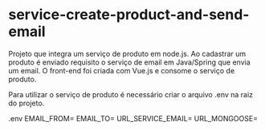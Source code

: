 # service-create-product-and-send-email
Projeto que integra um serviço de produto em node.js. Ao cadastrar um produto é enviado requisito o serviço de email em Java/Spring que envia um email. O front-end foi criada com Vue.js e consome o serviço de produto.

Para utilizar o serviço de produto é necessário criar o arquivo .env na raiz do projeto.

.env
EMAIL_FROM=
EMAIL_TO=
URL_SERVICE_EMAIL=
URL_MONGOOSE=
